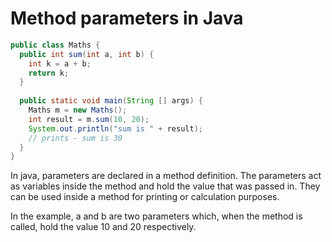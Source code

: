 # Method parameters in Java

```java
public class Maths {
  public int sum(int a, int b) {
    int k = a + b;
    return k;
  }
  
  public static void main(String [] args) {
    Maths m = new Maths();
    int result = m.sum(10, 20);
    System.out.println("sum is " + result);
    // prints - sum is 30
  }
}
```

In java, parameters are declared in a method definition. The parameters act as variables inside the method and hold the value that was passed in. They can be used inside a method for printing or calculation purposes.

In the example, a and b are two parameters which, when the method is called, hold the value 10 and 20 respectively.